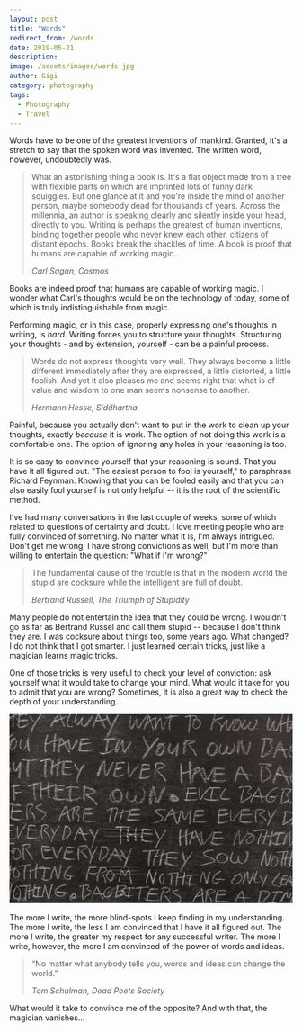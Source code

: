 ```yaml
---
layout: post
title: "Words"
redirect_from: /words
date: 2019-05-21
description:
image: /assets/images/words.jpg
author: Gigi
category: photography
tags:
  - Photography
  - Travel
---
```


Words have to be one of the greatest inventions of mankind. Granted, it's a
stretch to say that the spoken word was invented. The written word, however,
undoubtedly was.

> What an astonishing thing a book is. It's a flat object made from a tree with
> flexible parts on which are imprinted lots of funny dark squiggles. But one
> glance at it and you're inside the mind of another person, maybe somebody dead
> for thousands of years. Across the millennia, an author is speaking clearly
> and silently inside your head, directly to you. Writing is perhaps the
> greatest of human inventions, binding together people who never knew each
> other, citizens of distant epochs. Books break the shackles of time. A book is
> proof that humans are capable of working magic.
>
> <cite>Carl Sagan, Cosmos</cite>

Books are indeed proof that humans are capable of working magic. I wonder what
Carl's thoughts would be on the technology of today, some of which is truly
indistinguishable from magic.

Performing magic, or in this case, properly expressing one's thoughts in
writing, is *hard*. Writing forces you to structure your thoughts. Structuring
your thoughts - and by extension, yourself - can be a painful process.

> Words do not express thoughts very well. They always become a little
> different immediately after they are expressed, a little distorted, a little
> foolish. And yet it also pleases me and seems right that what is of value and
> wisdom to one man seems nonsense to another.
>
> <cite>Hermann Hesse, Siddhartha</cite>

Painful, because you actually don't want to put in the work to clean up your
thoughts, exactly *because* it is work. The option of not doing this work is a
comfortable one. The option of ignoring any holes in your reasoning is too.

It is so easy to convince yourself that your reasoning is sound. That you have
it all figured out. "The easiest person to fool is yourself," to paraphrase
Richard Feynman. Knowing that you can be fooled easily and that you can also
easily fool yourself is not only helpful -- it is the root of the scientific
method.

I've had many conversations in the last couple of weeks, some of which related
to questions of certainty and doubt. I love meeting people who are fully
convinced of something. No matter what it is, I'm always intrigued. Don't get me
wrong, I have strong convictions as well, but I'm more than willing to entertain
the question: "What if I'm wrong?"

> The fundamental cause of the trouble is that in the modern world the stupid
> are cocksure while the intelligent are full of doubt.
>
> <cite>Bertrand Russell, The Triumph of Stupidity</cite>

Many people do not entertain the idea that they could be wrong. I wouldn't go as
far as Bertrand Russel and call them stupid -- because I don't think they are. I
was cocksure about things too, some years ago. What changed? I do not think that
I got smarter. I just learned certain tricks, just like a magician learns magic
tricks.

One of those tricks is very useful to check your level of conviction: ask
yourself what it would take to change your mind. What would it take for you to
admit that you are wrong? Sometimes, it is also a great way to check the depth
of your understanding.

![Words](/assets/images/words-chalk.jpg#full)

The more I write, the more blind-spots I keep finding in my understanding. The
more I write, the less I am convinced that I have it all figured out. The more I
write, the greater my respect for any successful writer. The more I write,
however, the more I am convinced of the power of words and ideas.

> “No matter what anybody tells you, words and ideas can change the world.”
>
> <cite>Tom Schulman, Dead Poets Society</cite>

What would it take to convince me of the opposite? And with that, the magician
vanishes...
